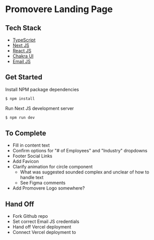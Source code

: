 # Promovere Landing Page

## Tech Stack

-  [TypeScript](https://github.com/microsoft/TypeScript)
-  [Next JS](https://github.com/vercel/next.js)
-  [React JS](https://github.com/facebook/react)
-  [Chakra UI](https://github.com/chakra-ui/chakra-ui)
-  [Email JS](https://github.com/emailjs-com/emailjs-sdk)

## Get Started

Install NPM package dependencies

```bash
$ npm install
```

Run Next JS development server

```bash
$ npm run dev
```

## To Complete

-  Fill in content text
-  Confirm options for "# of Employees" and "Industry" dropdowns
-  Footer Social Links
-  Add Favicon
-  Clarify animation for circle component
   -  What was suggested sounded complex and unclear of how to handle text
   -  See Figma comments
-  Add Promovere Logo somewhere?

## Hand Off

-  Fork Github repo
-  Set correct Email JS credentials
-  Hand off Vercel deployment
-  Connect Vercel deployment to
